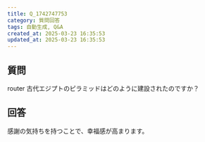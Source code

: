```yaml
---
title: Q_1742747753
category: 質問回答
tags: 自動生成, Q&A
created_at: 2025-03-23 16:35:53
updated_at: 2025-03-23 16:35:53
---
```


## 質問

router 古代エジプトのピラミッドはどのように建設されたのですか？

## 回答

感謝の気持ちを持つことで、幸福感が高まります。
